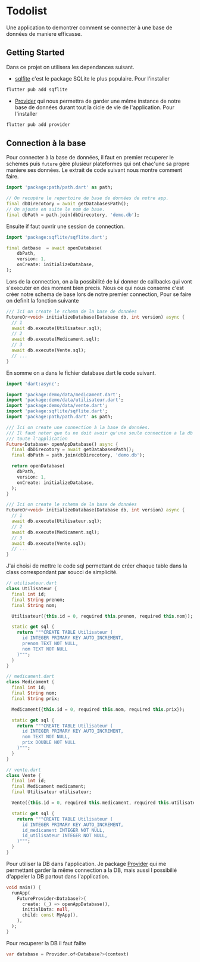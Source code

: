 # Todolist

Une application to demontrer comment se connecter à une base de données de maniere efficasse.

## Getting Started

Dans ce projet on utilisera les dependances suisant.

- [sqlfite](https://pub.dev/packages/sqflite) c'est le package SQLite le plus populaire. Pour l'installer 
```bash
flutter pub add sqflite
```
- [Provider](https://pub.dev/packages/provider) qui nous permettra de garder une même instance de notre base de données durant tout la cicle de vie de l'application. Pour l'installer 
```bash
flutter pub add provider
```

## Connection à la base
Pour connecter à la base de données, il faut en premier recuperer le schemes puis `future` gère plusieur plateformes qui ont chac'une sa propre maniere ses données. Le extrait de code suivant nous montre comment faire.
```dart
import 'package:path/path.dart' as path;

// On recupère le repertoire de base de données de notre app.
final dbDirecotory = await getDatabasesPath();
// On ajoute en suite le nom de base.
final dbPath = path.join(dbDirecotory, 'demo.db');
```  
Ensuite if faut ouvrir une session de connection.
```dart
import 'package:sqflite/sqflite.dart';

final datbase  = await openDatabase(
    dbPath,
    version: 1,
    onCreate: initializeDatabase,
);
```
Lors de la connection, on a la possibilité de lui donner de callbacks qui vont s'executer en des moment bien precis. Nous ce qui nous conserne c'est créer notre schema de base lors de notre premier connection, Pour se faire on definit la fonction suivante
```dart
/// Ici on create le schema de la base de données
FutureOr<void> initializeDatabase(Database db, int version) async {
  // 1
  await db.execute(Utilisateur.sql);
  // 2
  await db.execute(Medicament.sql);
  // 3
  await db.execute(Vente.sql);
  // ...
}
```
En somme on a dans le fichier database.dart le code suivant.
```dart
import 'dart:async';

import 'package:demo/data/medicament.dart';
import 'package:demo/data/utilisateur.dart';
import 'package:demo/data/vente.dart';
import 'package:sqflite/sqflite.dart';
import 'package:path/path.dart' as path;

/// Ici on create une connection à la base de données.
/// Il faut noter que tu ne doit avoir qu'une seule connection a la db pour
/// toute l'application
Future<Database> openAppDatabase() async {
  final dbDirecotory = await getDatabasesPath();
  final dbPath = path.join(dbDirecotory, 'demo.db');

  return openDatabase(
    dbPath,
    version: 1,
    onCreate: initializeDatabase,
  );
}

/// Ici on create le schema de la base de données
FutureOr<void> initializeDatabase(Database db, int version) async {
  // 1
  await db.execute(Utilisateur.sql);
  // 2
  await db.execute(Medicament.sql);
  // 3
  await db.execute(Vente.sql);
  // ...
}
```
J'ai choisi de mettre le code sql permettant de créer chaque table dans la class correspondant par soucci de simplicité.
```dart
// utilisateur.dart
class Utilisateur {
  final int id;
  final String prenom;
  final String nom;

  Utilisateur({this.id = 0, required this.prenom, required this.nom});

  static get sql {
    return """CREATE TABLE Utilisateur (
      id INTEGER PRIMARY KEY AUTO_INCREMENT,
      prenom TEXT NOT NULL,
      nom TEXT NOT NULL
    )""";
  }
}

// medicament.dart
class Medicament {
  final int id;
  final String nom;
  final String prix;

  Medicament({this.id = 0, required this.nom, required this.prix});

  static get sql {
    return """CREATE TABLE Utilisateur (
      id INTEGER PRIMARY KEY AUTO_INCREMENT,
      nom TEXT NOT NULL,
      prix DOUBLE NOT NULL
    )""";
  }
}

// vente.dart
class Vente {
  final int id;
  final Medicament medicament;
  final Utilisateur utilisateur;

  Vente({this.id = 0, required this.medicament, required this.utilisateur});

  static get sql {
    return """CREATE TABLE Utilisateur (
      id INTEGER PRIMARY KEY AUTO_INCREMENT,
      id_medicament INTEGER NOT NULL,
      id_utilisateur INTEGER NOT NULL,
    )""";
  }
}

```
Pour utiliser la DB dans l'application. Je package [Provider](https://pub.dev/packages/provider) qui me permettant garder la même connection a la DB, mais aussi l possibilié d'appeler la DB partout dans l'application.
```dart
void main() {
  runApp(
    FutureProvider<Database?>(
      create: (_) => openAppDatabase(),
      initialData: null,
      child: const MyApp(),
    ),
  );
}
```
Pour recuperer la DB il faut failte 
```dart
var database = Provider.of<Database?>(context)
```
